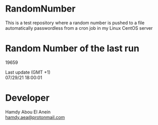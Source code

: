 # RandomNumber    
This is a test repository where a random number is pushed to a file automatically passwordless from a cron job in my Linux CentOS server    
# Random Number of the last run   
19659
      
Last update (GMT +1)    
07/29/21 18:00:01
# Developer    
Hamdy Abou El Anein   
hamdy.aea@protonmail.com
